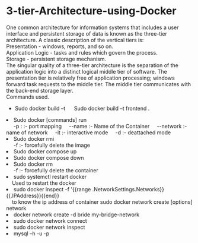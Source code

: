 # 3-tier-Architecture-using-Docker


One common architecture for information systems that includes a user interface and persistent storage of data is known as the three-tier architecture. A classic description of the vertical tiers is:  
Presentation - windows, reports, and so on.  
Application Logic - tasks and rules which govern the process.  
Storage - persistent storage mechanism.  
The singular quality of a three-tier architecture is the separation of the application logic into a distinct logical middle tier of software. The presentation tier is relatively free of application processing; windows forward task requests to the middle tier. The middle tier communicates with the back-end storage layer.  
Commands used. 
- Sudo docker build –t <image name> <path> 
&nbsp;&nbsp;&nbsp;&nbsp;Sudo docker build –t frontend .  
<li> Sudo docker [commands] run </li>
&nbsp;&nbsp;&nbsp;&nbsp; -p <port to run on localhost> : <post on which it is exposed> :- port mapping   
&nbsp;&nbsp;&nbsp;&nbsp;--name <name>:- Name of the Container    
&nbsp;&nbsp;&nbsp;&nbsp;--network <network name> :- name of network  
&nbsp;&nbsp;&nbsp;&nbsp;-it :- interactive mode  
&nbsp;&nbsp;&nbsp;&nbsp;-d :- deattached mode  
<li> Sudo docker rmi <image name> </li>
&nbsp;&nbsp;&nbsp;&nbsp; -f :- forcefully delete the image 
<li>Sudo docker compose up </li>  
<li>Sudo docker compose down </li>
<li>Sudo docker rm <container name> </li>  
&nbsp;&nbsp;&nbsp;&nbsp; -f :- forcefully delete the container  
<li>sudo systemctl restart docker </li>
 &nbsp;&nbsp;&nbsp;&nbsp;Used to restart the docker
<li>sudo docker inspect -f '{{range .NetworkSettings.Networks}}{{.IPAddress}}{{end}} <container name/id> </li>  
&nbsp;&nbsp;&nbsp;&nbsp;to know the ip address of container  
</li>sudo docker network create [options] network  </li>
<li>docker network create -d bride my-bridge-network  </li>
<li>sudo docker network connect <network name> <container name> </li>  
<li>sudo docker network inspect <network name>  </li>
<li>mysql –h <ip address> -u <user name> -p <password(if any)> </li> 
</ul>
 
